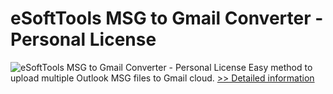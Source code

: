 # eSoftTools MSG to Gmail Converter - Personal License
![eSoftTools MSG to Gmail Converter - Personal License](https://mycommerce.akamaized.net/api/pimages/P300974661/BIG/300974661.PNG)
Easy method to upload multiple Outlook MSG files to Gmail cloud.
[>> Detailed information](https://secure.shareit.com/shareit/product.html?productid=300974661&affiliateid=200057808)